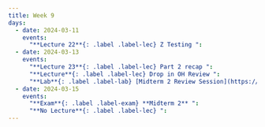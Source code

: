 ```yaml
---
title: Week 9
days:
  - date: 2024-03-11
    events:
      "**Lecture 22**{: .label .label-lec} Z Testing ":
  - date: 2024-03-13
    events:
      "**Lecture 23**{: .label .label-lec} Part 2 recap ":
      "**Lecture**{: .label .label-lec} Drop in OH Review ":
      "**Lab**{: .label .label-lab} [Midterm 2 Review Session](https://docs.google.com/presentation/d/1UaytIF_8nSjMP6QGPLAlgpBhdzZDr5cfXrbNzz2sxt8/edit?usp=sharing) ([Additional Practice Questions](https://ph142-ucb.github.io/sp24/src/additional-mt2-practice.pdf))":
  - date: 2024-03-15
    events:
      "**Exam**{: .label .label-exam} **Midterm 2** ":
      "**No Lecture**{: .label .label-lec} ":
---
```


